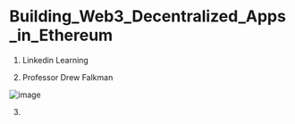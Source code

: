 # Building_Web3_Decentralized_Apps_in_Ethereum

1. Linkedin Learning

2. Professor Drew Falkman

![image](https://user-images.githubusercontent.com/42863568/203422162-92775b38-e03b-41b6-971a-7763182fbef4.png)

3. 

